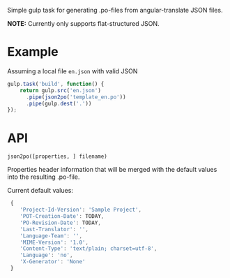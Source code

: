 Simple gulp task for generating .po-files from angular-translate JSON files.

__NOTE:__ Currently only supports flat-structured JSON.
 
# Example
Assuming a local file `en.json` with valid JSON

```javascript
gulp.task('build', function() {
    return gulp.src('en.json')
      .pipe(json2po('template_en.po'))
      .pipe(gulp.dest('.'))
});
```

# API
```json2po([properties, ] filename)```  

Properties header information that will be merged with the default values into the resulting .po-file.
 
 Current default values:

```javascript
 {
    'Project-Id-Version': 'Sample Project',
    'POT-Creation-Date': TODAY,
    'PO-Revision-Date': TODAY,
    'Last-Translator': '',
    'Language-Team': '',
    'MIME-Version': '1.0',
    'Content-Type': 'text/plain; charset=utf-8',
    'Language': 'no',
    'X-Generator': 'None'
 }
```